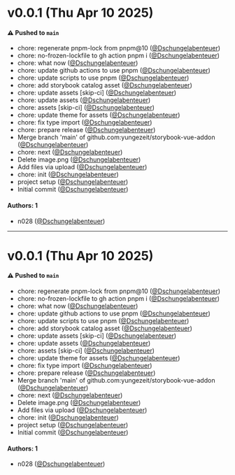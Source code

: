 # v0.0.1 (Thu Apr 10 2025)

#### ⚠️ Pushed to `main`

- chore: regenerate pnpm-lock from pnpm@10 ([@Dschungelabenteuer](https://github.com/Dschungelabenteuer))
- chore: no-frozen-lockfile to gh action pnpm i ([@Dschungelabenteuer](https://github.com/Dschungelabenteuer))
- chore: what now ([@Dschungelabenteuer](https://github.com/Dschungelabenteuer))
- chore: update github actions to use pnpm ([@Dschungelabenteuer](https://github.com/Dschungelabenteuer))
- chore: update scripts to use pnpm ([@Dschungelabenteuer](https://github.com/Dschungelabenteuer))
- chore: add storybook catalog asset ([@Dschungelabenteuer](https://github.com/Dschungelabenteuer))
- chore: update assets [skip-ci] ([@Dschungelabenteuer](https://github.com/Dschungelabenteuer))
- chore: update assets ([@Dschungelabenteuer](https://github.com/Dschungelabenteuer))
- chore: assets [skip-ci] ([@Dschungelabenteuer](https://github.com/Dschungelabenteuer))
- chore: update theme for assets ([@Dschungelabenteuer](https://github.com/Dschungelabenteuer))
- chore: fix type import ([@Dschungelabenteuer](https://github.com/Dschungelabenteuer))
- chore: prepare release ([@Dschungelabenteuer](https://github.com/Dschungelabenteuer))
- Merge branch 'main' of github.com:yungezeit/storybook-vue-addon ([@Dschungelabenteuer](https://github.com/Dschungelabenteuer))
- chore: next ([@Dschungelabenteuer](https://github.com/Dschungelabenteuer))
- Delete image.png ([@Dschungelabenteuer](https://github.com/Dschungelabenteuer))
- Add files via upload ([@Dschungelabenteuer](https://github.com/Dschungelabenteuer))
- chore: init ([@Dschungelabenteuer](https://github.com/Dschungelabenteuer))
- project setup ([@Dschungelabenteuer](https://github.com/Dschungelabenteuer))
- Initial commit ([@Dschungelabenteuer](https://github.com/Dschungelabenteuer))

#### Authors: 1

- n028 ([@Dschungelabenteuer](https://github.com/Dschungelabenteuer))

---

# v0.0.1 (Thu Apr 10 2025)

#### ⚠️ Pushed to `main`

- chore: regenerate pnpm-lock from pnpm@10 ([@Dschungelabenteuer](https://github.com/Dschungelabenteuer))
- chore: no-frozen-lockfile to gh action pnpm i ([@Dschungelabenteuer](https://github.com/Dschungelabenteuer))
- chore: what now ([@Dschungelabenteuer](https://github.com/Dschungelabenteuer))
- chore: update github actions to use pnpm ([@Dschungelabenteuer](https://github.com/Dschungelabenteuer))
- chore: update scripts to use pnpm ([@Dschungelabenteuer](https://github.com/Dschungelabenteuer))
- chore: add storybook catalog asset ([@Dschungelabenteuer](https://github.com/Dschungelabenteuer))
- chore: update assets [skip-ci] ([@Dschungelabenteuer](https://github.com/Dschungelabenteuer))
- chore: update assets ([@Dschungelabenteuer](https://github.com/Dschungelabenteuer))
- chore: assets [skip-ci] ([@Dschungelabenteuer](https://github.com/Dschungelabenteuer))
- chore: update theme for assets ([@Dschungelabenteuer](https://github.com/Dschungelabenteuer))
- chore: fix type import ([@Dschungelabenteuer](https://github.com/Dschungelabenteuer))
- chore: prepare release ([@Dschungelabenteuer](https://github.com/Dschungelabenteuer))
- Merge branch 'main' of github.com:yungezeit/storybook-vue-addon ([@Dschungelabenteuer](https://github.com/Dschungelabenteuer))
- chore: next ([@Dschungelabenteuer](https://github.com/Dschungelabenteuer))
- Delete image.png ([@Dschungelabenteuer](https://github.com/Dschungelabenteuer))
- Add files via upload ([@Dschungelabenteuer](https://github.com/Dschungelabenteuer))
- chore: init ([@Dschungelabenteuer](https://github.com/Dschungelabenteuer))
- project setup ([@Dschungelabenteuer](https://github.com/Dschungelabenteuer))
- Initial commit ([@Dschungelabenteuer](https://github.com/Dschungelabenteuer))

#### Authors: 1

- n028 ([@Dschungelabenteuer](https://github.com/Dschungelabenteuer))
